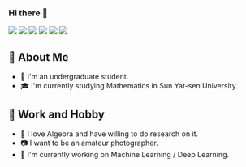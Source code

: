 ### Hi there 👋

<img src="https://img.shields.io/badge/python%20-%2314354C.svg?&style=for-the-badge&logo=python&logoColor=white"/> <img src="https://img.shields.io/badge/-C%2B%2B-00599C?style=for-the-badge&logo=C%2B%2B&logoColor=white">
<img src="https://img.shields.io/badge/-LaTeX-008080?style=for-the-badge&logo=LaTeX&logoColor=white">
<img src="https://img.shields.io/badge/-PyTorch-EE4C2C?style=for-the-badge&logo=pytorch&logoColor=white">
<img src="https://img.shields.io/badge/-TensorFlow-FF6F00?style=for-the-badge&logo=tensorflow&logoColor=white">
<img src="https://img.shields.io/badge/-VSCode-007ACC?style=for-the-badge&logo=visual-studio-code&logoColor=white">

## :book: About Me

- :school: I'm an undergraduate student.
- :mortar_board: I'm currently studying Mathematics in Sun Yat-sen University.

## :gift_heart: Work and Hobby

- :book: I love Algebra and have willing to do research on it.
- :camera: I want to be an amateur photographer.
- :telescope: I'm currently working on Machine Learning / Deep Learning.

